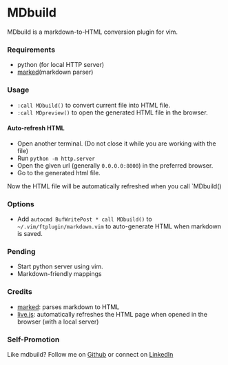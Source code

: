# MDbuild
MDbuild is a markdown-to-HTML conversion plugin for vim. 

### Requirements
- python (for local HTTP server)
- [marked](https://github.com/markedjs/marked)(markdown parser)

### Usage
- `:call MDbuild()` to convert current file into HTML file.
- `:call MDpreview()` to open the generated HTML file in the browser.

#### Auto-refresh HTML
- Open another terminal. (Do not close it while you are working with the file)
- Run `python -m http.server`
- Open the given url (generally `0.0.0.0:8000`) in the preferred browser.
- Go to the generated html file.

Now the HTML file will be automatically refreshed when you call `MDbuild()

### Options
- Add `autocmd BufWritePost * call MDbuild()` to `~/.vim/ftplugin/markdown.vim` to auto-generate HTML when markdown is saved.

### Pending
- Start python server using vim.
- Markdown-friendly mappings

### Credits
- [marked](https://github.com/markedjs/marked): parses markdown to HTML
- [live.js](https://livejs.com/): automatically refreshes the HTML page when opened in the browser (with a local server)

### Self-Promotion
Like mdbuild? Follow me on [Github](https://github.com/kgrewal2/) or connect on [LinkedIn](https://www.linkedin.com/in/ksgrewal/)
